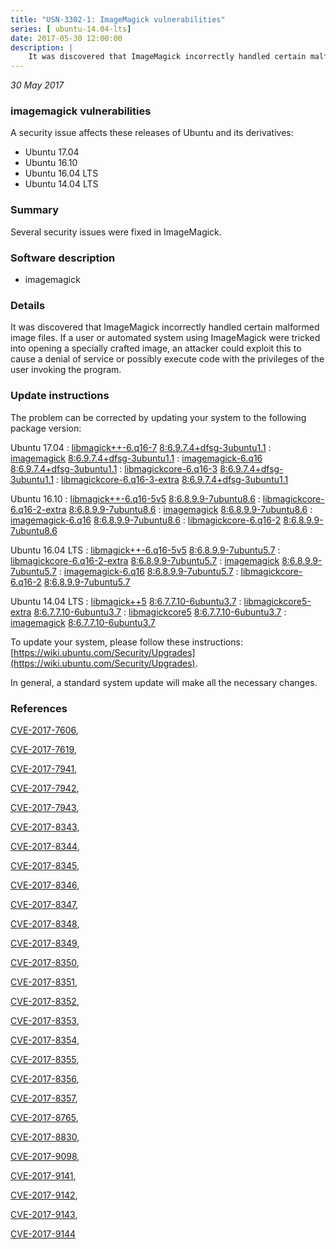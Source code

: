 ```yaml
---
title: "USN-3302-1: ImageMagick vulnerabilities"
series: [ ubuntu-14.04-lts]
date: 2017-05-30 12:00:00
description: |
    It was discovered that ImageMagick incorrectly handled certain malformed image files. If a user or automated system using ImageMagick were tricked into opening a specially crafted image, an attacker could exploit this to cause a denial of service or possibly execute code with the privileges of the user invoking the program. 
--- 
```

 
 

*30 May 2017*

### imagemagick vulnerabilities

A security issue affects these releases of Ubuntu and its derivatives:

* Ubuntu 17.04
* Ubuntu 16.10
* Ubuntu 16.04 LTS
* Ubuntu 14.04 LTS

### Summary

Several security issues were fixed in ImageMagick. 

### Software description

* imagemagick 

### Details

It was discovered that ImageMagick incorrectly handled certain malformed image files. If a user or automated system using ImageMagick were tricked into opening a specially crafted image, an attacker could exploit this to cause a denial of service or possibly execute code with the privileges of the user invoking the program. 

### Update instructions

The problem can be corrected by updating your system to the following package version:

Ubuntu 17.04
 : [libmagick++-6.q16-7](https://launchpad.net/ubuntu/+source/imagemagick) <span> [8:6.9.7.4+dfsg-3ubuntu1.1](https://launchpad.net/ubuntu/+source/imagemagick/8:6.9.7.4+dfsg-3ubuntu1.1) </span> 
 : [imagemagick](https://launchpad.net/ubuntu/+source/imagemagick) <span> [8:6.9.7.4+dfsg-3ubuntu1.1](https://launchpad.net/ubuntu/+source/imagemagick/8:6.9.7.4+dfsg-3ubuntu1.1) </span> 
 : [imagemagick-6.q16](https://launchpad.net/ubuntu/+source/imagemagick) <span> [8:6.9.7.4+dfsg-3ubuntu1.1](https://launchpad.net/ubuntu/+source/imagemagick/8:6.9.7.4+dfsg-3ubuntu1.1) </span> 
 : [libmagickcore-6.q16-3](https://launchpad.net/ubuntu/+source/imagemagick) <span> [8:6.9.7.4+dfsg-3ubuntu1.1](https://launchpad.net/ubuntu/+source/imagemagick/8:6.9.7.4+dfsg-3ubuntu1.1) </span> 
 : [libmagickcore-6.q16-3-extra](https://launchpad.net/ubuntu/+source/imagemagick) <span> [8:6.9.7.4+dfsg-3ubuntu1.1](https://launchpad.net/ubuntu/+source/imagemagick/8:6.9.7.4+dfsg-3ubuntu1.1) </span> 

Ubuntu 16.10
 : [libmagick++-6.q16-5v5](https://launchpad.net/ubuntu/+source/imagemagick) <span> [8:6.8.9.9-7ubuntu8.6](https://launchpad.net/ubuntu/+source/imagemagick/8:6.8.9.9-7ubuntu8.6) </span> 
 : [libmagickcore-6.q16-2-extra](https://launchpad.net/ubuntu/+source/imagemagick) <span> [8:6.8.9.9-7ubuntu8.6](https://launchpad.net/ubuntu/+source/imagemagick/8:6.8.9.9-7ubuntu8.6) </span> 
 : [imagemagick](https://launchpad.net/ubuntu/+source/imagemagick) <span> [8:6.8.9.9-7ubuntu8.6](https://launchpad.net/ubuntu/+source/imagemagick/8:6.8.9.9-7ubuntu8.6) </span> 
 : [imagemagick-6.q16](https://launchpad.net/ubuntu/+source/imagemagick) <span> [8:6.8.9.9-7ubuntu8.6](https://launchpad.net/ubuntu/+source/imagemagick/8:6.8.9.9-7ubuntu8.6) </span> 
 : [libmagickcore-6.q16-2](https://launchpad.net/ubuntu/+source/imagemagick) <span> [8:6.8.9.9-7ubuntu8.6](https://launchpad.net/ubuntu/+source/imagemagick/8:6.8.9.9-7ubuntu8.6) </span> 

Ubuntu 16.04 LTS
 : [libmagick++-6.q16-5v5](https://launchpad.net/ubuntu/+source/imagemagick) <span> [8:6.8.9.9-7ubuntu5.7](https://launchpad.net/ubuntu/+source/imagemagick/8:6.8.9.9-7ubuntu5.7) </span> 
 : [libmagickcore-6.q16-2-extra](https://launchpad.net/ubuntu/+source/imagemagick) <span> [8:6.8.9.9-7ubuntu5.7](https://launchpad.net/ubuntu/+source/imagemagick/8:6.8.9.9-7ubuntu5.7) </span> 
 : [imagemagick](https://launchpad.net/ubuntu/+source/imagemagick) <span> [8:6.8.9.9-7ubuntu5.7](https://launchpad.net/ubuntu/+source/imagemagick/8:6.8.9.9-7ubuntu5.7) </span> 
 : [imagemagick-6.q16](https://launchpad.net/ubuntu/+source/imagemagick) <span> [8:6.8.9.9-7ubuntu5.7](https://launchpad.net/ubuntu/+source/imagemagick/8:6.8.9.9-7ubuntu5.7) </span> 
 : [libmagickcore-6.q16-2](https://launchpad.net/ubuntu/+source/imagemagick) <span> [8:6.8.9.9-7ubuntu5.7](https://launchpad.net/ubuntu/+source/imagemagick/8:6.8.9.9-7ubuntu5.7) </span> 

Ubuntu 14.04 LTS
 : [libmagick++5](https://launchpad.net/ubuntu/+source/imagemagick) <span> [8:6.7.7.10-6ubuntu3.7](https://launchpad.net/ubuntu/+source/imagemagick/8:6.7.7.10-6ubuntu3.7) </span> 
 : [libmagickcore5-extra](https://launchpad.net/ubuntu/+source/imagemagick) <span> [8:6.7.7.10-6ubuntu3.7](https://launchpad.net/ubuntu/+source/imagemagick/8:6.7.7.10-6ubuntu3.7) </span> 
 : [libmagickcore5](https://launchpad.net/ubuntu/+source/imagemagick) <span> [8:6.7.7.10-6ubuntu3.7](https://launchpad.net/ubuntu/+source/imagemagick/8:6.7.7.10-6ubuntu3.7) </span> 
 : [imagemagick](https://launchpad.net/ubuntu/+source/imagemagick) <span> [8:6.7.7.10-6ubuntu3.7](https://launchpad.net/ubuntu/+source/imagemagick/8:6.7.7.10-6ubuntu3.7) </span> 

To update your system, please follow these instructions: [https://wiki.ubuntu.com/Security/Upgrades](https://wiki.ubuntu.com/Security/Upgrades).

In general, a standard system update will make all the necessary changes. 

### References

 
 [CVE-2017-7606](http://people.ubuntu.com/~ubuntu-security/cve/CVE-2017-7606), 

 [CVE-2017-7619](http://people.ubuntu.com/~ubuntu-security/cve/CVE-2017-7619), 

 [CVE-2017-7941](http://people.ubuntu.com/~ubuntu-security/cve/CVE-2017-7941), 

 [CVE-2017-7942](http://people.ubuntu.com/~ubuntu-security/cve/CVE-2017-7942), 

 [CVE-2017-7943](http://people.ubuntu.com/~ubuntu-security/cve/CVE-2017-7943), 

 [CVE-2017-8343](http://people.ubuntu.com/~ubuntu-security/cve/CVE-2017-8343), 

 [CVE-2017-8344](http://people.ubuntu.com/~ubuntu-security/cve/CVE-2017-8344), 

 [CVE-2017-8345](http://people.ubuntu.com/~ubuntu-security/cve/CVE-2017-8345), 

 [CVE-2017-8346](http://people.ubuntu.com/~ubuntu-security/cve/CVE-2017-8346), 

 [CVE-2017-8347](http://people.ubuntu.com/~ubuntu-security/cve/CVE-2017-8347), 

 [CVE-2017-8348](http://people.ubuntu.com/~ubuntu-security/cve/CVE-2017-8348), 

 [CVE-2017-8349](http://people.ubuntu.com/~ubuntu-security/cve/CVE-2017-8349), 

 [CVE-2017-8350](http://people.ubuntu.com/~ubuntu-security/cve/CVE-2017-8350), 

 [CVE-2017-8351](http://people.ubuntu.com/~ubuntu-security/cve/CVE-2017-8351), 

 [CVE-2017-8352](http://people.ubuntu.com/~ubuntu-security/cve/CVE-2017-8352), 

 [CVE-2017-8353](http://people.ubuntu.com/~ubuntu-security/cve/CVE-2017-8353), 

 [CVE-2017-8354](http://people.ubuntu.com/~ubuntu-security/cve/CVE-2017-8354), 

 [CVE-2017-8355](http://people.ubuntu.com/~ubuntu-security/cve/CVE-2017-8355), 

 [CVE-2017-8356](http://people.ubuntu.com/~ubuntu-security/cve/CVE-2017-8356), 

 [CVE-2017-8357](http://people.ubuntu.com/~ubuntu-security/cve/CVE-2017-8357), 

 [CVE-2017-8765](http://people.ubuntu.com/~ubuntu-security/cve/CVE-2017-8765), 

 [CVE-2017-8830](http://people.ubuntu.com/~ubuntu-security/cve/CVE-2017-8830), 

 [CVE-2017-9098](http://people.ubuntu.com/~ubuntu-security/cve/CVE-2017-9098), 

 [CVE-2017-9141](http://people.ubuntu.com/~ubuntu-security/cve/CVE-2017-9141), 

 [CVE-2017-9142](http://people.ubuntu.com/~ubuntu-security/cve/CVE-2017-9142), 

 [CVE-2017-9143](http://people.ubuntu.com/~ubuntu-security/cve/CVE-2017-9143), 

 [CVE-2017-9144](http://people.ubuntu.com/~ubuntu-security/cve/CVE-2017-9144)
 

